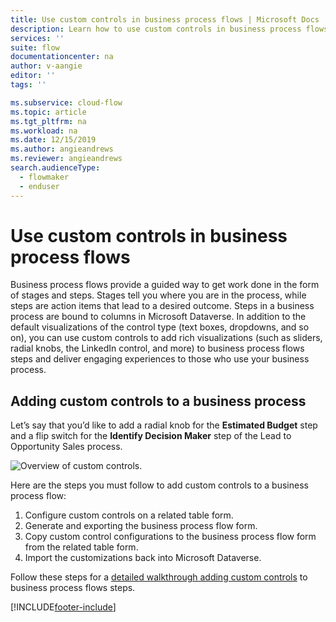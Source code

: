 ```yaml
---
title: Use custom controls in business process flows | Microsoft Docs
description: Learn how to use custom controls in business process flows steps.
services: ''
suite: flow
documentationcenter: na
author: v-aangie
editor: ''
tags: ''

ms.subservice: cloud-flow
ms.topic: article
ms.tgt_pltfrm: na
ms.workload: na
ms.date: 12/15/2019
ms.author: angieandrews
ms.reviewer: angieandrews
search.audienceType: 
  - flowmaker
  - enduser
---
```

# Use custom controls in business process flows

Business process flows provide a guided way to get work done in the form of stages and steps. Stages tell you where you are in the process, while steps are action items that lead to a desired outcome. Steps in a business process are bound to columns in Microsoft Dataverse. In addition to the default visualizations of the control type (text boxes, dropdowns, and so on), you can use custom controls to add rich visualizations (such as sliders, radial knobs, the LinkedIn control, and more) to business process flows steps and deliver engaging experiences to those who use your business process.

## Adding custom controls to a business process

Let’s say that you’d like to add a radial knob for the **Estimated Budget** step and a flip switch for the **Identify Decision Maker** step of the Lead to Opportunity Sales process. 

![Overview of custom controls.](./media/custom-controls/overview.png)

Here are the steps you must follow to add custom controls to a business process flow:

1. Configure custom controls on a related table form.
1. Generate and exporting the business process flow form.
1. Copy custom control configurations to the business process flow form from the related table form.
1. Import the customizations back into Microsoft Dataverse.

Follow these steps for a [detailed walkthrough adding custom controls](https://powerusers.microsoft.com/t5/Power-Automate-Community-Blog/Preview-Custom-Controls-in-Business-Process-Flows/ba-p/263237) to business process flows steps.



[!INCLUDE[footer-include](includes/footer-banner.md)]
